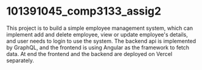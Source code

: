 # 101391045_comp3133_assig2

This project is to build a simple employee management system, which can implement add and delete employee, view or update employee's details, and user needs to login to use the system. The backend api is implemented by GraphQL, and the frontend is using Angular as the framework to fetch data. At end the frontend and the backend are deployed on Vercel separately.